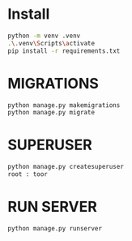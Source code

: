 # Install
```sh
python -m venv .venv
.\.venv\Scripts\activate
pip install -r requirements.txt
```

# MIGRATIONS
```sh
python manage.py makemigrations
python manage.py migrate
```

# SUPERUSER
```sh
python manage.py createsuperuser
root : toor
```

# RUN SERVER
```sh
python manage.py runserver
```